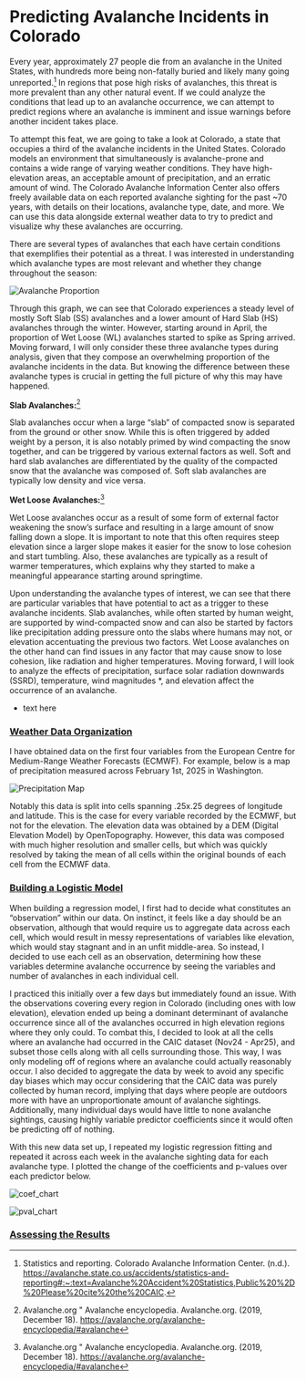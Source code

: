 # Predicting Avalanche Incidents in Colorado
Every year, approximately 27 people die from an avalanche in the United States, with hundreds more being non-fatally buried and likely many going unreported.[^1] In regions that pose high risks of avalanches, this threat is more prevalent than any other natural event. If we could analyze the conditions that lead up to an avalanche occurrence, we can attempt to predict regions where an avalanche is imminent and issue warnings before another incident takes place.

  To attempt this feat, we are going to take a look at Colorado, a state that occupies a third of the avalanche incidents in the United States. Colorado models an environment that simultaneously is avalanche-prone and contains a wide range of varying weather conditions. They have high-elevation areas, an acceptable amount of precipitation, and an erratic amount of wind. The Colorado Avalanche Information Center also offers freely available data on each reported avalanche sighting for the past ~70 years, with details on their locations, avalanche type, date, and more. We can use this data alongside external weather data to try to predict and visualize why these avalanches are occurring. 

  There are several types of avalanches that each have certain conditions that exemplifies their potential as a threat. I was interested in understanding which avalanche types are most relevant and whether they change throughout the season: 

![Avalanche Proportion](aval_prop.png)

  Through this graph, we can see that Colorado experiences a steady level of mostly Soft Slab (SS) avalanches and a lower amount of Hard Slab (HS) avalanches through the winter. However, starting around in April, the proportion of Wet Loose (WL) avalanches started to spike as Spring arrived. Moving forward, I will only consider these three avalanche types during analysis, given that they compose an overwhelming proportion of the avalanche incidents in the data. But knowing the difference between these avalanche types is crucial in getting the full picture of why this may have happened.

  **Slab Avalanches:**[^2]

  Slab avalanches occur when a large “slab” of compacted snow is separated from the ground or other snow. While this is often triggered by added weight by a person, it is also notably primed by wind compacting the snow together, and can be triggered by various external factors as well. Soft and hard slab avalanches are differentiated by the quality of the compacted snow that the avalanche was composed of. Soft slab avalanches are typically low density and vice versa.

  **Wet Loose Avalanches:**[^2]

  Wet Loose avalanches occur as a result of some form of external factor weakening the snow’s surface and resulting in a large amount of snow falling down a slope. It is important to note that this often requires steep elevation since a larger slope makes it easier for the snow to lose cohesion and start tumbling. Also, these avalanches are typically as a result of warmer temperatures, which explains why they started to make a meaningful appearance starting around springtime.

  Upon understanding the avalanche types of interest, we can see that there are particular variables that have potential to act as a trigger to these avalanche incidents. Slab avalanches, while often started by human weight, are supported by wind-compacted snow and can also be started by factors like precipitation adding pressure onto the slabs where humans may not, or elevation accentuating the previous two factors. Wet Loose avalanches on the other hand can find issues in any factor that may cause snow to lose cohesion, like radiation and higher temperatures. Moving forward, I will look to analyze the effects of precipitation, surface solar radiation downwards (SSRD), temperature, wind magnitudes *, and elevation affect the occurrence of an avalanche. 

  * text here

### <ins>Weather Data Organization</ins>
  
  I have obtained data on the first four variables from the European Centre for Medium-Range Weather Forecasts (ECMWF). For example, below is a map of precipitation measured across February 1st, 2025 in Washington.
 
![Precipitation Map](precip.png)

  Notably this data is split into cells spanning .25x.25 degrees of longitude and latitude. This is the case for every variable recorded by the ECMWF, but not for the elevation. The elevation data was obtained by a DEM (Digital Elevation Model) by OpenTopography. However, this data was composed with much higher resolution and smaller cells, but which was quickly resolved by taking the mean of all cells within the original bounds of each cell from the ECMWF data. 

### <ins>Building a Logistic Model</ins>

  When building a regression model, I first had to decide what constitutes an “observation” within our data. On instinct, it feels like a day should be an observation, although that would require us to aggregate data across each cell, which would result in messy representations of variables like elevation, which would stay stagnant and in an unfit middle-area. So instead, I decided to use each cell as an observation, determining how these variables determine avalanche occurrence by seeing the variables and number of avalanches in each individual cell.

  I practiced this initially over a few days but immediately found an issue. With the observations covering every region in Colorado (including ones with low elevation), elevation ended up being a dominant determinant of avalanche occurrence since all of the avalanches occurred in high elevation regions where they only could. To combat this, I decided to look at all the cells where an avalanche had occurred in the CAIC dataset (Nov24 - Apr25), and subset those cells along with all cells surrounding those. This way, I was only modeling off of regions where an avalanche could actually reasonably occur. I also decided to aggregate the data by week to avoid any specific day biases which may occur considering that the CAIC data was purely collected by human record, implying that days where people are outdoors more with have an unproportionate amount of avalanche sightings. Additionally, many individual days would have little to none avalanche sightings, causing highly variable predictor coefficients since it would  often be predicting off of nothing.

  With this new data set up, I repeated my logistic regression fitting and repeated it across each week in the avalanche sighting data for each avalanche type. I plotted the change of the coefficients and p-values over each predictor below.

![coef_chart](coefficient_change.png)

![pval_chart](pval_change.png)

### <ins>Assessing the Results</ins>




[^1]: Statistics and reporting. Colorado Avalanche Information Center. (n.d.). https://avalanche.state.co.us/accidents/statistics-and-reporting#:~:text=Avalanche%20Accident%20Statistics,Public%20%2D%20Please%20cite%20the%20CAIC. 
[^2]: Avalanche.org " Avalanche encyclopedia. Avalanche.org. (2019, December 18). https://avalanche.org/avalanche-encyclopedia/#avalanche 